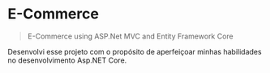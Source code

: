 # E-Commerce
>E-Commerce using ASP.Net MVC and Entity Framework Core

Desenvolvi esse projeto com o propósito de aperfeiçoar minhas habilidades no desenvolvimento Asp.NET Core.
